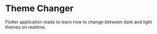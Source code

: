 # Theme Changer

Flutter application made to learn how to change between dark and light themes on realtime.

